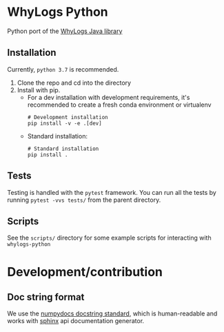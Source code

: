 # WhyLogs Python

Python port of the [WhyLogs Java library](https://gitlab.com/whylabs/whylogs-java)

## Installation
Currently, `python 3.7` is recommended.

1. Clone the repo and cd into the directory
2. Install with pip.
   - For a dev installation with development requirements, it's recommended to create a fresh conda environment or virtualenv
     ```
     # Development installation
     pip install -v -e .[dev]
     ```
   - Standard installation:
     ```
     # Standard installation
     pip install .
     ```
 

## Tests
Testing is handled with the `pytest` framework.
You can run all the tests by running `pytest -vvs tests/` from the parent directory.

## Scripts
See the `scripts/` directory for some example scripts for interacting with `whylogs-python`


# Development/contribution
## Doc string format
We use the [numpydocs docstring standard](https://numpydoc.readthedocs.io/en/latest/format.html), which is human-readable and works with [sphinx](https://www.sphinx-doc.org/en/master/) api documentation generator.

